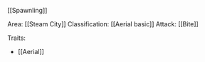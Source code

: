 [[Spawnling]]

Area: [[Steam City]]
Classification: [[Aerial basic]]
Attack: [[Bite]]

Traits:
- [[Aerial]]
